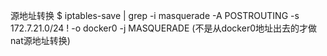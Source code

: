 源地址转换
$ iptables-save | grep -i masquerade
-A POSTROUTING -s 172.7.21.0/24 ! -o docker0 -j MASQUERADE  (不是从docker0地址出去的才做nat源地址转换)


